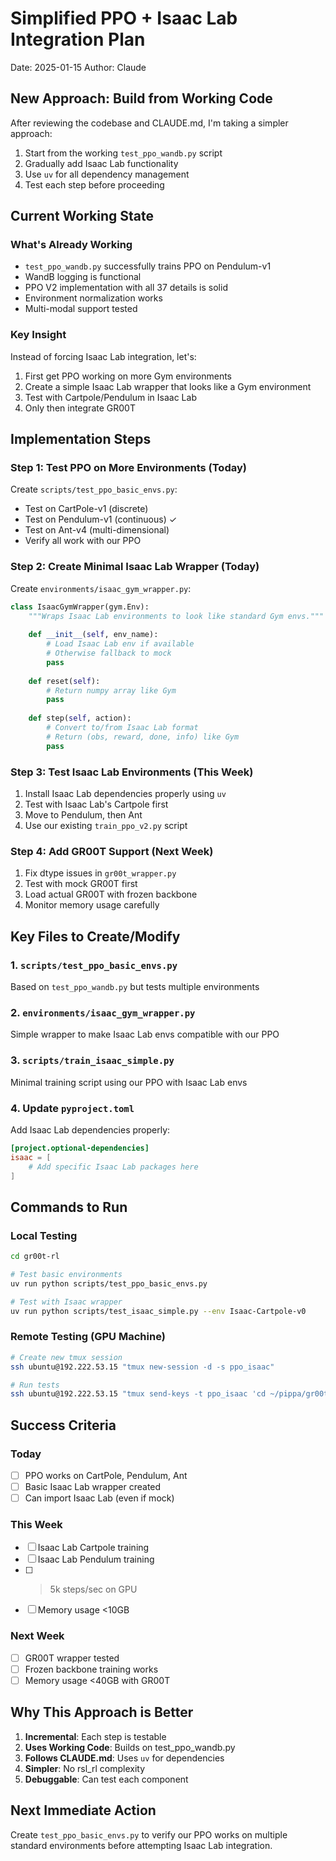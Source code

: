 # Simplified PPO + Isaac Lab Integration Plan

Date: 2025-01-15
Author: Claude

## New Approach: Build from Working Code

After reviewing the codebase and CLAUDE.md, I'm taking a simpler approach:
1. Start from the working `test_ppo_wandb.py` script
2. Gradually add Isaac Lab functionality
3. Use `uv` for all dependency management
4. Test each step before proceeding

## Current Working State

### What's Already Working
- `test_ppo_wandb.py` successfully trains PPO on Pendulum-v1
- WandB logging is functional
- PPO V2 implementation with all 37 details is solid
- Environment normalization works
- Multi-modal support tested

### Key Insight
Instead of forcing Isaac Lab integration, let's:
1. First get PPO working on more Gym environments
2. Create a simple Isaac Lab wrapper that looks like a Gym environment
3. Test with Cartpole/Pendulum in Isaac Lab
4. Only then integrate GR00T

## Implementation Steps

### Step 1: Test PPO on More Environments (Today)
Create `scripts/test_ppo_basic_envs.py`:
- Test on CartPole-v1 (discrete)
- Test on Pendulum-v1 (continuous) ✓
- Test on Ant-v4 (multi-dimensional)
- Verify all work with our PPO

### Step 2: Create Minimal Isaac Lab Wrapper (Today)
Create `environments/isaac_gym_wrapper.py`:
```python
class IsaacGymWrapper(gym.Env):
    """Wraps Isaac Lab environments to look like standard Gym envs."""
    
    def __init__(self, env_name):
        # Load Isaac Lab env if available
        # Otherwise fallback to mock
        pass
    
    def reset(self):
        # Return numpy array like Gym
        pass
    
    def step(self, action):
        # Convert to/from Isaac Lab format
        # Return (obs, reward, done, info) like Gym
        pass
```

### Step 3: Test Isaac Lab Environments (This Week)
1. Install Isaac Lab dependencies properly using `uv`
2. Test with Isaac Lab's Cartpole first
3. Move to Pendulum, then Ant
4. Use our existing `train_ppo_v2.py` script

### Step 4: Add GR00T Support (Next Week)
1. Fix dtype issues in `gr00t_wrapper.py`
2. Test with mock GR00T first
3. Load actual GR00T with frozen backbone
4. Monitor memory usage carefully

## Key Files to Create/Modify

### 1. `scripts/test_ppo_basic_envs.py`
Based on `test_ppo_wandb.py` but tests multiple environments

### 2. `environments/isaac_gym_wrapper.py`
Simple wrapper to make Isaac Lab envs compatible with our PPO

### 3. `scripts/train_isaac_simple.py`
Minimal training script using our PPO with Isaac Lab envs

### 4. Update `pyproject.toml`
Add Isaac Lab dependencies properly:
```toml
[project.optional-dependencies]
isaac = [
    # Add specific Isaac Lab packages here
]
```

## Commands to Run

### Local Testing
```bash
cd gr00t-rl

# Test basic environments
uv run python scripts/test_ppo_basic_envs.py

# Test with Isaac wrapper
uv run python scripts/test_isaac_simple.py --env Isaac-Cartpole-v0
```

### Remote Testing (GPU Machine)
```bash
# Create new tmux session
ssh ubuntu@192.222.53.15 "tmux new-session -d -s ppo_isaac"

# Run tests
ssh ubuntu@192.222.53.15 "tmux send-keys -t ppo_isaac 'cd ~/pippa/gr00t-rl && uv run python scripts/test_ppo_basic_envs.py' Enter"
```

## Success Criteria

### Today
- [ ] PPO works on CartPole, Pendulum, Ant
- [ ] Basic Isaac Lab wrapper created
- [ ] Can import Isaac Lab (even if mock)

### This Week  
- [ ] Isaac Lab Cartpole training
- [ ] Isaac Lab Pendulum training
- [ ] >5k steps/sec on GPU
- [ ] Memory usage <10GB

### Next Week
- [ ] GR00T wrapper tested
- [ ] Frozen backbone training works
- [ ] Memory usage <40GB with GR00T

## Why This Approach is Better

1. **Incremental**: Each step is testable
2. **Uses Working Code**: Builds on test_ppo_wandb.py
3. **Follows CLAUDE.md**: Uses `uv` for dependencies
4. **Simpler**: No rsl_rl complexity
5. **Debuggable**: Can test each component

## Next Immediate Action

Create `test_ppo_basic_envs.py` to verify our PPO works on multiple standard environments before attempting Isaac Lab integration.